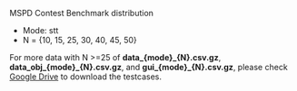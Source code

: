MSPD Contest Benchmark distribution

- Mode: stt
- N = {10, 15, 25, 30, 40, 45, 50}

For more data with N >=25 of **data\_\{mode\}\_\{N\}.csv.gz**, **data\_obj\_\{mode\}\_\{N\}.csv.gz**, and **gui\_\{mode\}\_\{N\}.csv.gz**, please check [Google Drive](https://drive.google.com/drive/folders/1x3Bpg6s3GvgEYcu3W420VphpBtPYLFhI) to download the testcases.
